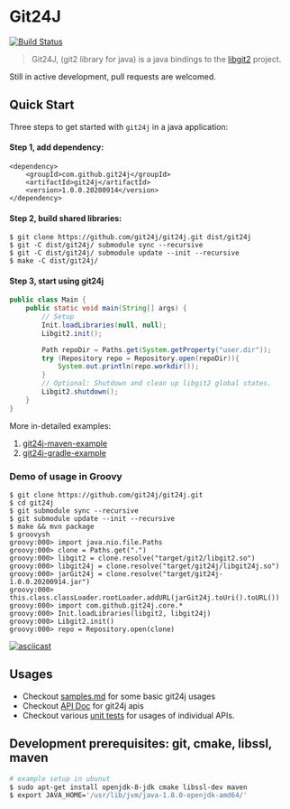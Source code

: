 
# Git24J 
[![Build Status](https://travis-ci.com/git24j/git24j.svg?branch=master)](https://travis-ci.com/git24j/git24j)

> Git24J, (git2 library for java) is a java bindings to the [libgit2](http://libgit2.github.com/) project.

Still in active development, pull requests are welcomed.

## Quick Start

Three steps to get started with `git24j` in a java application:
#### Step 1, add dependency:
```
<dependency>
    <groupId>com.github.git24j</groupId>
    <artifactId>git24j</artifactId>
    <version>1.0.0.20200914</version>
</dependency>
```
#### Step 2, build shared libraries:
```
$ git clone https://github.com/git24j/git24j.git dist/git24j
$ git -C dist/git24j/ submodule sync --recursive
$ git -C dist/git24j/ submodule update --init --recursive
$ make -C dist/git24j/ 
```
#### Step 3, start using git24j
```java
public class Main {
    public static void main(String[] args) {
        // Setup
        Init.loadLibraries(null, null);
        Libgit2.init();

        Path repoDir = Paths.get(System.getProperty("user.dir"));
        try (Repository repo = Repository.open(repoDir)){
            System.out.println(repo.workdir());
        }
        // Optional: Shutdown and clean up libgit2 global states.
        Libgit2.shutdown();
    }
}
``` 

More in-detailed examples:
1. [git24j-maven-example](https://github.com/git24j/git24j-maven-example)
2. [git24j-gradle-example](https://github.com/git24j/git24j-gradle-example)

### Demo of usage in Groovy

```
$ git clone https://github.com/git24j/git24j.git
$ cd git24j
$ git submodule sync --recursive
$ git submodule update --init --recursive
$ make && mvn package
$ groovysh
groovy:000> import java.nio.file.Paths
groovy:000> clone = Paths.get(".")
groovy:000> libgit2 = clone.resolve("target/git2/libgit2.so")
groovy:000> libgit24j = clone.resolve("target/git24j/libgit24j.so")
groovy:000> jarGit24j = clone.resolve("target/git24j-1.0.0.20200914.jar")
groovy:000> this.class.classLoader.rootLoader.addURL(jarGit24j.toUri().toURL())
groovy:000> import com.github.git24j.core.*
groovy:000> Init.loadLibraries(libgit2, libgit24j)
groovy:000> Libgit2.init()
groovy:000> repo = Repository.open(clone)
```

[![asciicast](https://asciinema.org/a/tE0KZN3v5epJyQBLHfmJgy87K.svg)](https://asciinema.org/a/tE0KZN3v5epJyQBLHfmJgy87K)

## Usages
- Checkout [samples.md](doc/samples.md) for some basic git24j usages
- Checkout [API Doc](https://git24j.github.io/) for git24j apis
- Checkout various [unit tests](src/test/java/com/github/git24j/core) for usages of individual APIs.

## Development prerequisites: git, cmake, libssl, maven
```bash
# example setup in ubunut
$ sudo apt-get install openjdk-8-jdk cmake libssl-dev maven
$ export JAVA_HOME='/usr/lib/jvm/java-1.8.0-openjdk-amd64/'
```